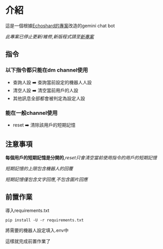 # 介紹
這是一個根據[Echoshard的專案](https://github.com/Echoshard/Gemini_Discordbot)改造的gemini chat bot

*此專案已停止更新/維修,新版程式請至[新專案](https://github.com/imyimang/discord-gemini-chat-bot)*
## 指令

### 以下指令都只能在dm channel使用
* 查詢人設 ➡️ 查詢當前設定的機器人人設
* 清空人設 ➡️ 清空當前用戶的人設
* 其他訊息全部都會被判定為設定人設
### 能在一般channel使用
* reset ➡️ 清除該用戶的短期記憶
## 注意事項



**每個用戶的短期記憶是分開的**,*reset只會清空當前使用指令的用戶的短期記憶*

*短期記憶的上限包含機器人的回覆*

*短期記憶僅包含文字回應,不包含圖片回應*
## 前置作業
導入requirements.txt

```
pip install -U -r requirements.txt
```

將需要的機器人設定填入.env中

這樣就完成前置作業了
